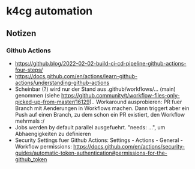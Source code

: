 # k4cg automation

## Notizen

### Github Actions

* https://github.blog/2022-02-02-build-ci-cd-pipeline-github-actions-four-steps/
* https://docs.github.com/en/actions/learn-github-actions/understanding-github-actions
* Scheinbar (?) wird nur der Stand aus .github/workflows/... (main) genommen (siehe https://github.community/t/workflow-files-only-picked-up-from-master/16129).. Workaround ausprobieren: PR fuer Branch mit Aenderungen in Workflows machen. Dann triggert aber ein Push auf einen Branch, zu dem schon ein PR existiert, den Workflow mehrmals :/
* Jobs werden by default parallel ausgefuehrt. "needs: ...", um Abhaengigkeiten zu definieren
* Security Settings fuer Github Actions: Settings - Actions - General - Workflow permissions: https://docs.github.com/en/actions/security-guides/automatic-token-authentication#permissions-for-the-github_token
